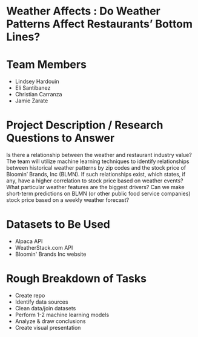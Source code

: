 # Weather Affects : Do Weather Patterns Affect Restaurants’ Bottom Lines?
# Team Members
-	Lindsey Hardouin
-	Eli Santibanez
-	Christian Carranza
-	Jamie Zarate
# Project Description / Research Questions to Answer
Is there a relationship between the weather and restaurant industry value? The team will utilize machine learning techniques to identify relationships between historical weather patterns by zip codes and the stock price of Bloomin’ Brands, Inc (BLMN). If such relationships exist, which states, if any, have a higher correlation to stock price based on  weather events? What particular weather features are the biggest drivers? Can we make short-term predictions on BLMN (or other public food service companies) stock price based on a weekly weather forecast?
# Datasets to Be Used
-	Alpaca API
-	WeatherStack.com API
-	Bloomin' Brands Inc website
# Rough Breakdown of Tasks
-	Create repo
-	Identify data sources
-	Clean data/join datasets
-	Perform 1-2 machine learning models
-	Analyze & draw conclusions
-	Create visual presentation
